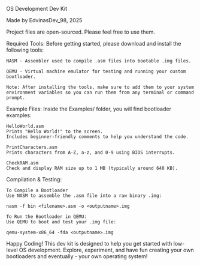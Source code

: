 OS Development Dev Kit

Made by EdvinasDev_98, 2025

Project files are open-sourced. Please feel free to use them.

Required Tools:
    Before getting started, please download and install the following tools:

    NASM - Assembler used to compile .asm files into bootable .img files.

    QEMU - Virtual machine emulator for testing and running your custom bootloader.

    Note: After installing the tools, make sure to add them to your system environment variables so you can run them from any terminal or command prompt.

Example Files:
    Inside the Examples/ folder, you will find bootloader examples:

    HelloWorld.asm
    Prints "Hello World!" to the screen.
    Includes beginner-friendly comments to help you understand the code.

    PrintCharacters.asm
    Prints characters from A-Z, a-z, and 0-9 using BIOS interrupts.

    CheckRAM.asm
    Check and display RAM size up to 1 MB (typically around 640 KB).

Compilation & Testing:

    To Compile a Bootloader
    Use NASM to assemble the .asm file into a raw binary .img:
    
    nasm -f bin <filename>.asm -o <outputname>.img

    To Run the Bootloader in QEMU:
    Use QEMU to boot and test your .img file:
    
    qemu-system-x86_64 -fda <outputname>.img

Happy Coding!
This dev kit is designed to help you get started with low-level OS development. Explore, experiment, and have fun creating your own bootloaders and eventually - your own operating system!

